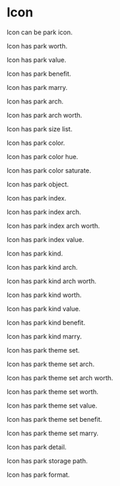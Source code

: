 # Icon

Icon can be park icon.

Icon has park worth.

Icon has park value.

Icon has park benefit.

Icon has park marry.

Icon has park arch.

Icon has park arch worth.

Icon has park size list.

Icon has park color.

Icon has park color hue.

Icon has park color saturate.

Icon has park object.

Icon has park index.

Icon has park index arch.

Icon has park index arch worth.

Icon has park index value.

Icon has park kind.

Icon has park kind arch.

Icon has park kind arch worth.

Icon has park kind worth.

Icon has park kind value.

Icon has park kind benefit.

Icon has park kind marry.

Icon has park theme set.

Icon has park theme set arch.

Icon has park theme set arch worth.

Icon has park theme set worth.

Icon has park theme set value.

Icon has park theme set benefit.

Icon has park theme set marry.

Icon has park detail.

Icon has park storage path.

Icon has park format.